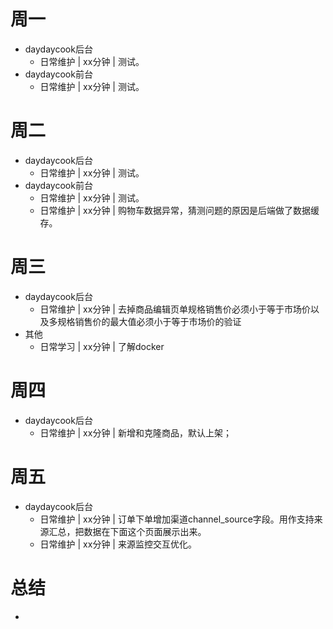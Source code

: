 # 周一
* daydaycook后台
    - 日常维护 | xx分钟 | 测试。
* daydaycook前台
    - 日常维护 | xx分钟 | 测试。

# 周二
* daydaycook后台
    - 日常维护 | xx分钟 | 测试。
* daydaycook前台
    - 日常维护 | xx分钟 | 测试。
    - 日常维护 | xx分钟 | 购物车数据异常，猜测问题的原因是后端做了数据缓存。

# 周三
* daydaycook后台
    - 日常维护 | xx分钟 | 去掉商品编辑页单规格销售价必须小于等于市场价以及多规格销售价的最大值必须小于等于市场价的验证
* 其他
    - 日常学习 | xx分钟 | 了解docker

# 周四
* daydaycook后台
    - 日常维护 | xx分钟 | 新增和克隆商品，默认上架；

# 周五
* daydaycook后台
    - 日常维护 | xx分钟 | 订单下单增加渠道channel_source字段。用作支持来源汇总，把数据在下面这个页面展示出来。
    - 日常维护 | xx分钟 | 来源监控交互优化。

# 总结
*
